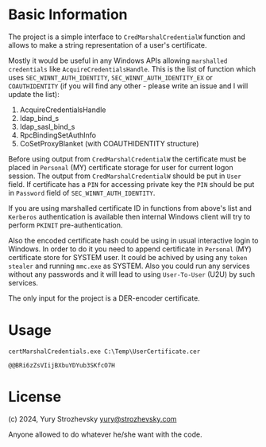 # Basic Information

The project is a simple interface to `CredMarshalCredentialW` function and allows to make a string representation of a user's certificate. 

Mostly it would be useful in any Windows APIs allowing `marshalled credentials` like `AcquireCredentialsHandle`. This is the list of function which uses `SEC_WINNT_AUTH_IDENTITY`, `SEC_WINNT_AUTH_IDENTITY_EX` or `COAUTHIDENTITY` (if you will find any other - please write an issue and I will update the list):
1. AcquireCredentialsHandle
2. ldap_bind_s
3. ldap_sasl_bind_s
4. RpcBindingSetAuthInfo
5. CoSetProxyBlanket (with COAUTHIDENTITY structure)

Before using output from `CredMarshalCredentialW` the certificate must be placed in `Personal` (MY) certificate storage for user for current logon session. The output from `CredMarshalCredentialW` should be put in `User` field. If certificate has a `PIN` for accessing private key the `PIN` should be put in `Password` field of `SEC_WINNT_AUTH_IDENTITY`.

If you are using marshalled certificate ID in functions from above's list and `Kerberos` authentication is available then internal Windows client will try to perform `PKINIT` pre-authentication.

Also the encoded certificate hash could be using in usual interactive login to Windows. In order to do it you need to append certificate in `Personal` (MY) certificate store for SYSTEM user. It could be achived by using any `token stealer` and running `mmc.exe` as SYSTEM. Also you could run any services without any passwords and it will lead to using `User-To-User` (U2U) by such services.

The only input for the project is a DER-encoder certificate.

# Usage
```console
certMarshalCredentials.exe C:\Temp\UserCertificate.cer

@@BRi6zZsVIijBXbuYDYub3SKfcO7H
```

# License
(c) 2024, Yury Strozhevsky
[yury@strozhevsky.com](mailto:yury@strozhevsky.com)

Anyone allowed to do whatever he/she want with the code.